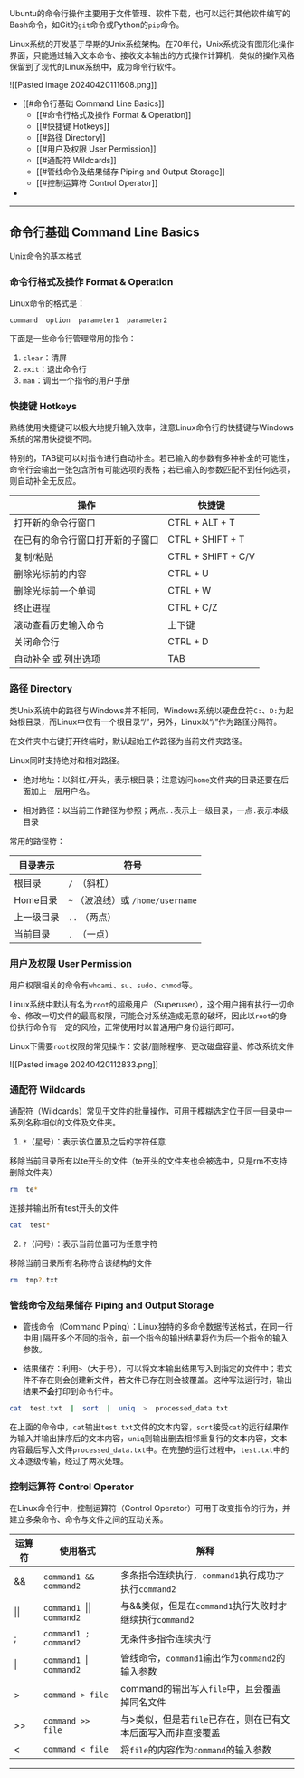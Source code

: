 
Ubuntu的命令行操作主要用于文件管理、软件下载，也可以运行其他软件编写的Bash命令，如Git的`git`命令或Python的`pip`命令。

Linux系统的开发基于早期的Unix系统架构。在70年代，Unix系统没有图形化操作界面，只能通过输入文本命令、接收文本输出的方式操作计算机，类似的操作风格保留到了现代的Linux系统中，成为命令行软件。

![[Pasted image 20240420111608.png]]

+ [[#命令行基础 Command Line Basics]]
	+ [[#命令行格式及操作 Format & Operation]]
	+ [[#快捷键 Hotkeys]]
	+ [[#路径 Directory]]
	+ [[#用户及权限 User Permission]]
	+ [[#通配符 Wildcards]]
	+ [[#管线命令及结果储存 Piping and Output Storage]]
	+ [[#控制运算符 Control Operator]]
+ 


---
## 命令行基础 Command Line Basics

Unix命令的基本格式

### 命令行格式及操作 Format & Operation

Linux命令的格式是：

```
command  option  parameter1  parameter2
```

下面是一些命令行管理常用的指令：

1. `clear`：清屏
2. `exit`：退出命令行
3. `man`：调出一个指令的用户手册

### 快捷键 Hotkeys

熟练使用快捷键可以极大地提升输入效率，注意Linux命令行的快捷键与Windows系统的常用快捷键不同。

特别的，TAB键可以对指令进行自动补全。若已输入的参数有多种补全的可能性，命令行会输出一张包含所有可能选项的表格；若已输入的参数匹配不到任何选项，则自动补全无反应。

| **操作**           | **快捷键**            |
| ---------------- | ------------------ |
| 打开新的命令行窗口        | CTRL + ALT + T     |
| 在已有的命令行窗口打开新的子窗口 | CTRL + SHIFT + T   |
| 复制/粘贴            | CTRL + SHIFT + C/V |
| 删除光标前的内容         | CTRL + U           |
| 删除光标前一个单词        | CTRL + W           |
| 终止进程             | CTRL + C/Z         |
| 滚动查看历史输入命令       | 上下键                |
| 关闭命令行            | CTRL + D           |
| 自动补全 或 列出选项      | TAB                |

### 路径 Directory

类Unix系统中的路径与Windows并不相同，Windows系统以硬盘盘符`C:`、`D:`为起始根目录，而Linux中仅有一个根目录“/”，另外，Linux以“/”作为路径分隔符。

在文件夹中右键打开终端时，默认起始工作路径为当前文件夹路径。

Linux同时支持绝对和相对路径。

+ 绝对地址：以斜杠`/`开头，表示根目录；注意访问`home`文件夹的目录还要在后面加上一层用户名。

+ 相对路径：以当前工作路径为参照；两点`..`表示上一级目录，一点`.`表示本级目录

常用的路径符：

| **目录表示** | **符号**                      |
| -------- | --------------------------- |
| 根目录      | `/ `（斜杠）                    |
| Home目录   | `~` （波浪线）或 `/home/username` |
| 上一级目录    | `..` （两点）                   |
| 当前目录     | `. `（一点）                    |

### 用户及权限 User Permission

用户权限相关的命令有`whoami`、`su`、`sudo`、`chmod`等。

Linux系统中默认有名为`root`的超级用户（Superuser），这个用户拥有执行一切命令、修改一切文件的最高权限，可能会对系统造成无意的破坏，因此以`root`的身份执行命令有一定的风险，正常使用时以普通用户身份运行即可。

Linux下需要`root`权限的常见操作：安装/删除程序、更改磁盘容量、修改系统文件

![[Pasted image 20240420112833.png]]

### 通配符 Wildcards

通配符（Wildcards）常见于文件的批量操作，可用于模糊选定位于同一目录中一系列名称相似的文件及文件夹。

1. `*`（星号）：表示该位置及之后的字符任意

移除当前目录所有以te开头的文件（te开头的文件夹也会被选中，只是rm不支持删除文件夹）

```bash
rm  te*
```

连接并输出所有test开头的文件

```bash
cat  test*
```

2. `?`（问号）：表示当前位置可为任意字符

移除当前目录所有名称符合该结构的文件

```bash
rm  tmp?.txt
```


### 管线命令及结果储存 Piping and Output Storage

+ 管线命令（Command Piping）：Linux独特的多命令数据传送格式，在同一行中用`|`隔开多个不同的指令，前一个指令的输出结果将作为后一个指令的输入参数。

+ 结果储存：利用`>`（大于号），可以将文本输出结果写入到指定的文件中；若文件不存在则会创建新文件，若文件已存在则会被覆盖。这种写法运行时，输出结果**不会**打印到命令行中。

```bash
cat  test.txt  |  sort  |  uniq  >  processed_data.txt
```

在上面的命令中，`cat`输出`test.txt`文件的文本内容，`sort`接受`cat`的运行结果作为输入并输出排序后的文本内容，`uniq`则输出删去相邻重复行的文本内容，文本内容最后写入文件`processed_data.txt`中。在完整的运行过程中，`test.txt`中的文本逐级传输，经过了两次处理。

### 控制运算符 Control Operator

在Linux命令行中，控制运算符（Control Operator）可用于改变指令的行为，并建立多条命令、命令与文件之间的互动关系。

| 运算符  | 使用格式                       | 解释                                      |
| ---- | -------------------------- | --------------------------------------- |
| &&   | `command1 && command2`     | 多条指令连续执行，`command1`执行成功才执行`command2`    |
| \|\| | `command1 `\|\|` command2` | 与&&类似，但是在`command1`执行失败时才继续执行`command2` |
| ;    | `command1 ; command2`      | 无条件多指令连续执行                              |
| \|   | `command1 `\|` command2`   | 管线命令，`command1`输出作为`command2`的输入参数      |
| >    | `command > file`           | command的输出写入`file`中，且会覆盖掉同名文件           |
| >>   | `command >> file`          | 与>类似，但是若`file`已存在，则在已有文本后面写入而非直接覆盖      |
| <    | `command < file`           | 将`file`的内容作为`command`的输入参数              |

---
##